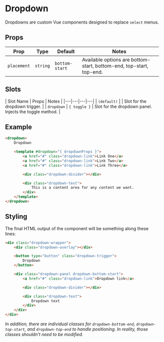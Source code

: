 # Dropdown

Dropdowns are custom Vue components designed to replace `select` menus.

## Props

| Prop | Type | Default | Notes |
|---|---|---|---|
| `placement` | `string` | `bottom-start` | Available options are bottom-start, bottom-end, top-start, top-end. |

## Slots

| Slot Name | Props | Notes |
|---|---|---|---|
| `(default)` |  | Slot for the dropdown trigger. |
| `dropdown` | `{ toggle }` | Slot for the dropdown panel. Injects the toggle method. |

## Example

```html
<dropdown>
    Dropdown

    <template #dropdown="{ dropdownProps }">
        <a href="#" class="dropdown-link">Link One</a>
        <a href="#" class="dropdown-link">Link Two</a>
        <a href="#" class="dropdown-link">Link Three</a>

        <div class="dropdown-divider"></div>

        <div class="dropdown-text">
            This is a content area for any content we want.
        </div>
    </template>
</dropdown>
```

## Styling

The final HTML output of the component will be something along these lines:

```html
<div class="dropdown-wrapper">
    <div class="dropdown-overlay"></div>

    <button type="button" class="dropdown-trigger">
        Dropdown
    </button>

    <div class="dropdown-panel dropdown-bottom-start">
        <a href="#" class="dropdown-link">Dropdown link</a>

        <div class="dropdown-divider"></div>

        <div class="dropdown-text">
            Dropdown text
        </div>
    </div>
</div>
```

*In addition, there are individual classes for `dropdown-bottom-end`, `dropdown-top-start`, and `dropdown-top-end` to handle positioning. In reality, those classes shouldn't need to be modified.*